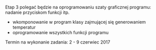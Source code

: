 Etap 3 polegać będzie na oprogramowaniu szaty graficznej programu: nadanie przyciskom funkcji itp. 

- wkomponowanie w program klasy zajmującej się generowaniem temperatur
- oprogramowanie wszystkich funkcji programu

Termin na wykonanie zadania: 2 - 9 czerwiec 2017
